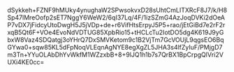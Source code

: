 dSykkeh+FZNF9hMUky4ynughaW2SPwsokvxD28sUhtCmLITXRcF8J7/k/H8Sp47lMreOofp2sET7NggY6WeW2/6qI37Lq/4F/1izSZmG4AzJoqDVKi2dOeAP7vDX7jFidcyUtoDwgH5J5jVDp+de+r6VifHtsErpyJ5P5+rao/jEtGiBd7e2rF2rxqB5Qt6F+VOe4EvoNdVDTUG85XpbRio15+tHCLcTu2IotDO5dg4K619J9yGbxW8Vaz4SDQatgj3oYHrQ7DxSMVKetom9c1B2VjTm7GcVOUjL9qgsEO6BqGYwa0+sqw85KL5dFpNoqVLEqnAgNYE8egXgZL5JHA3s4lfZyIuF/PMjgD7m3Tn+YYuOLAbDhYvWkfM1WZzxbB+8+9lJQ1h1b7s7QrBX1BpCrpgQlVri2VUXi4KE0cc=
